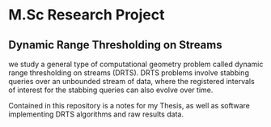 # M.Sc Research Project

## Dynamic Range Thresholding on Streams
we study a  general type of computational geometry problem called dynamic range thresholding on streams (DRTS). DRTS problems involve stabbing queries over an unbounded stream of data, where the registered intervals of interest for the stabbing queries can also evolve over time. 

Contained in this repository is a notes for my Thesis, as well as software implementing DRTS algorithms and raw results data.
